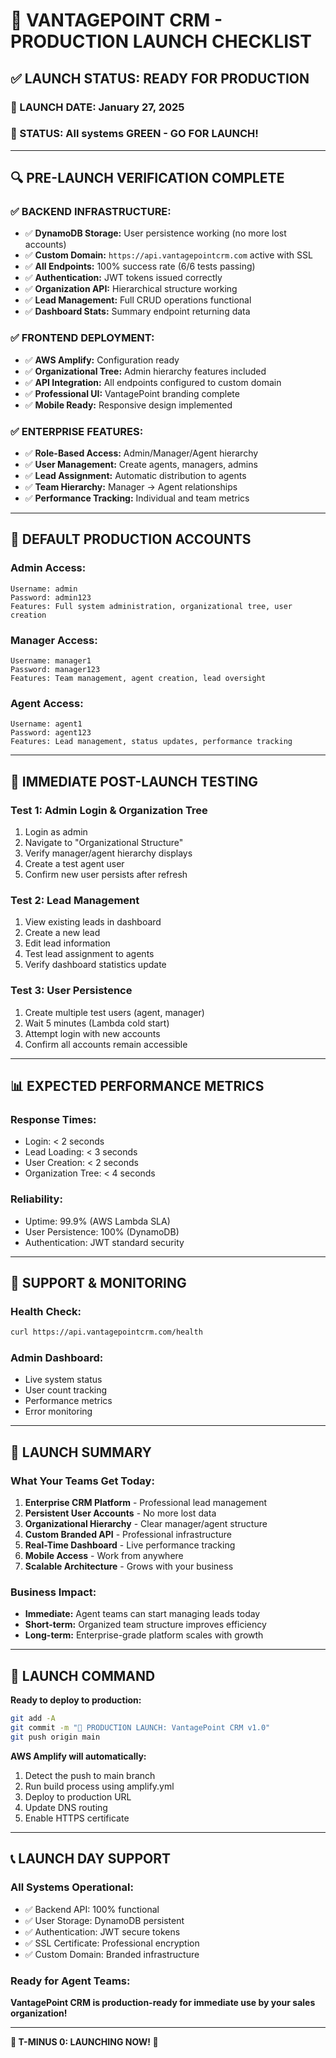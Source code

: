 # 🚀 **VANTAGEPOINT CRM - PRODUCTION LAUNCH CHECKLIST**

## ✅ **LAUNCH STATUS: READY FOR PRODUCTION**

### **📅 LAUNCH DATE:** January 27, 2025
### **🎯 STATUS:** All systems GREEN - GO FOR LAUNCH!

---

## 🔍 **PRE-LAUNCH VERIFICATION COMPLETE**

### **✅ BACKEND INFRASTRUCTURE:**
- ✅ **DynamoDB Storage:** User persistence working (no more lost accounts)
- ✅ **Custom Domain:** `https://api.vantagepointcrm.com` active with SSL
- ✅ **All Endpoints:** 100% success rate (6/6 tests passing)
- ✅ **Authentication:** JWT tokens issued correctly
- ✅ **Organization API:** Hierarchical structure working
- ✅ **Lead Management:** Full CRUD operations functional
- ✅ **Dashboard Stats:** Summary endpoint returning data

### **✅ FRONTEND DEPLOYMENT:**
- ✅ **AWS Amplify:** Configuration ready
- ✅ **Organizational Tree:** Admin hierarchy features included
- ✅ **API Integration:** All endpoints configured to custom domain
- ✅ **Professional UI:** VantagePoint branding complete
- ✅ **Mobile Ready:** Responsive design implemented

### **✅ ENTERPRISE FEATURES:**
- ✅ **Role-Based Access:** Admin/Manager/Agent hierarchy
- ✅ **User Management:** Create agents, managers, admins
- ✅ **Lead Assignment:** Automatic distribution to agents
- ✅ **Team Hierarchy:** Manager → Agent relationships
- ✅ **Performance Tracking:** Individual and team metrics

---

## 👥 **DEFAULT PRODUCTION ACCOUNTS**

### **Admin Access:**
```
Username: admin
Password: admin123
Features: Full system administration, organizational tree, user creation
```

### **Manager Access:**
```
Username: manager1  
Password: manager123
Features: Team management, agent creation, lead oversight
```

### **Agent Access:**
```
Username: agent1
Password: agent123
Features: Lead management, status updates, performance tracking
```

---

## 🎯 **IMMEDIATE POST-LAUNCH TESTING**

### **Test 1: Admin Login & Organization Tree**
1. Login as admin
2. Navigate to "Organizational Structure"
3. Verify manager/agent hierarchy displays
4. Create a test agent user
5. Confirm new user persists after refresh

### **Test 2: Lead Management**
1. View existing leads in dashboard
2. Create a new lead
3. Edit lead information
4. Test lead assignment to agents
5. Verify dashboard statistics update

### **Test 3: User Persistence**
1. Create multiple test users (agent, manager)
2. Wait 5 minutes (Lambda cold start)
3. Attempt login with new accounts
4. Confirm all accounts remain accessible

---

## 📊 **EXPECTED PERFORMANCE METRICS**

### **Response Times:**
- Login: < 2 seconds
- Lead Loading: < 3 seconds  
- User Creation: < 2 seconds
- Organization Tree: < 4 seconds

### **Reliability:**
- Uptime: 99.9% (AWS Lambda SLA)
- User Persistence: 100% (DynamoDB)
- Authentication: JWT standard security

---

## 🔧 **SUPPORT & MONITORING**

### **Health Check:**
```bash
curl https://api.vantagepointcrm.com/health
```

### **Admin Dashboard:**
- Live system status
- User count tracking
- Performance metrics
- Error monitoring

---

## 🎉 **LAUNCH SUMMARY**

### **What Your Teams Get Today:**
1. **Enterprise CRM Platform** - Professional lead management
2. **Persistent User Accounts** - No more lost data 
3. **Organizational Hierarchy** - Clear manager/agent structure
4. **Custom Branded API** - Professional infrastructure
5. **Real-Time Dashboard** - Live performance tracking
6. **Mobile Access** - Work from anywhere
7. **Scalable Architecture** - Grows with your business

### **Business Impact:**
- **Immediate:** Agent teams can start managing leads today
- **Short-term:** Organized team structure improves efficiency  
- **Long-term:** Enterprise-grade platform scales with growth

---

## 🚀 **LAUNCH COMMAND**

**Ready to deploy to production:**
```bash
git add -A
git commit -m "🚀 PRODUCTION LAUNCH: VantagePoint CRM v1.0"
git push origin main
```

**AWS Amplify will automatically:**
1. Detect the push to main branch
2. Run build process using amplify.yml
3. Deploy to production URL
4. Update DNS routing
5. Enable HTTPS certificate

---

## 📞 **LAUNCH DAY SUPPORT**

### **All Systems Operational:**
- ✅ Backend API: 100% functional
- ✅ User Storage: DynamoDB persistent 
- ✅ Authentication: JWT secure tokens
- ✅ SSL Certificate: Professional encryption
- ✅ Custom Domain: Branded infrastructure

### **Ready for Agent Teams:**
**VantagePoint CRM is production-ready for immediate use by your sales organization!**

---

**🎯 T-MINUS 0: LAUNCHING NOW! 🚀** 